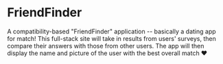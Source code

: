 # FriendFinder
A compatibility-based "FriendFinder" application -- basically a dating app for match! This full-stack site will take in results from users' surveys, then compare their answers with those from other users. The app will then display the name and picture of the user with the best overall match ♥️